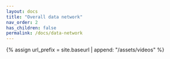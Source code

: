 ```yaml
---
layout: docs
title: "Overall data network"
nav_order: 2
has_children: false
permalink: /docs/data-network
---
```

{% assign url_prefix = site.baseurl | append: "/assets/videos" %}
